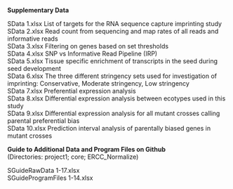 <b>Supplementary Data</b>

SData 1.xlsx  List of targets for the RNA sequence capture imprinting study <br> 
SData 2.xlsx  Read count from sequencing and map rates of all reads and informative reads <br> 
SData 3.xlsx  Filtering on genes based on set thresholds <br> 
SData 4.xlsx  SNP vs Informative Read Pipeline (IRP) <br>
SData 5.xlsx  Tissue specific enrichment of transcripts in the seed during seed development <br>
SData 6.xlsx  The three different stringency sets used for investigation of imprinting: Conservative, Moderate stringency, Low stringency  <br>
SData 7.xlsx  Preferential expression analysis <br>
SData 8.xlsx  Differential expression analysis between ecotypes used in this study <br>
SData 9.xlsx  Differential expression analysis for all mutant crosses calling parental preferential bias <br>
SData 10.xlsx  Prediction interval analysis of parentally biased genes in mutant crosses <br>


<b>Guide to Additional Data and Program Files on Github</b><br>
(Directories: project1; core; ERCC_Normalize)<br>

SGuideRawData 1-17.xlsx<br>
SGuideProgramFiles 1-14.xlsx


